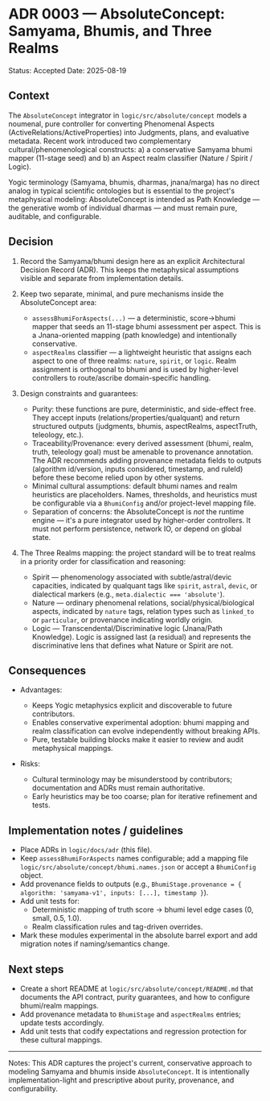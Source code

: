 # ADR 0003 — AbsoluteConcept: Samyama, Bhumis, and Three Realms

Status: Accepted
Date: 2025-08-19

## Context

The `AbsoluteConcept` integrator in `logic/src/absolute/concept` models a noumenal, pure controller for converting Phenomenal Aspects (ActiveRelations/ActiveProperties) into Judgments, plans, and evaluative metadata. Recent work introduced two complementary cultural/phenomenological constructs: a) a conservative Samyama bhumi mapper (11-stage seed) and b) an Aspect realm classifier (Nature / Spirit / Logic).

Yogic terminology (Samyama, bhumis, dharmas, jnana/marga) has no direct analog in typical scientific ontologies but is essential to the project's metaphysical modeling: AbsoluteConcept is intended as Path Knowledge — the generative womb of individual dharmas — and must remain pure, auditable, and configurable.

## Decision

1. Record the Samyama/bhumi design here as an explicit Architectural Decision Record (ADR). This keeps the metaphysical assumptions visible and separate from implementation details.

2. Keep two separate, minimal, and pure mechanisms inside the AbsoluteConcept area:
   - `assessBhumiForAspects(...)` — a deterministic, score→bhumi mapper that seeds an 11-stage bhumi assessment per aspect. This is a Jnana-oriented mapping (path knowledge) and intentionally conservative.
   - `aspectRealms` classifier — a lightweight heuristic that assigns each aspect to one of three realms: `nature`, `spirit`, or `logic`. Realm assignment is orthogonal to bhumi and is used by higher-level controllers to route/ascribe domain-specific handling.

3. Design constraints and guarantees:
   - Purity: these functions are pure, deterministic, and side-effect free. They accept inputs (relations/properties/qualquant) and return structured outputs (judgments, bhumis, aspectRealms, aspectTruth, teleology, etc.).
   - Traceability/Provenance: every derived assessment (bhumi, realm, truth, teleology goal) must be amenable to provenance annotation. The ADR recommends adding provenance metadata fields to outputs (algorithm id/version, inputs considered, timestamp, and ruleId) before these become relied upon by other systems.
   - Minimal cultural assumptions: default bhumi names and realm heuristics are placeholders. Names, thresholds, and heuristics must be configurable via a `BhumiConfig` and/or project-level mapping file.
   - Separation of concerns: the AbsoluteConcept is *not* the runtime engine — it's a pure integrator used by higher-order controllers. It must not perform persistence, network IO, or depend on global state.

4. The Three Realms mapping: the project standard will be to treat realms in a priority order for classification and reasoning:
   - Spirit — phenomenology associated with subtle/astral/devic capacities, indicated by qualquant tags like `spirit`, `astral`, `devic`, or dialectical markers (e.g., `meta.dialectic === 'absolute'`).
   - Nature — ordinary phenomenal relations, social/physical/biological aspects, indicated by `nature` tags, relation types such as `linked_to` or `particular`, or provenance indicating worldly origin.
   - Logic — Transcendental/Discriminative logic (Jnana/Path Knowledge). Logic is assigned last (a residual) and represents the discriminative lens that defines what Nature or Spirit are not.

## Consequences

- Advantages:
  - Keeps Yogic metaphysics explicit and discoverable to future contributors.
  - Enables conservative experimental adoption: bhumi mapping and realm classification can evolve independently without breaking APIs.
  - Pure, testable building blocks make it easier to review and audit metaphysical mappings.

- Risks:
  - Cultural terminology may be misunderstood by contributors; documentation and ADRs must remain authoritative.
  - Early heuristics may be too coarse; plan for iterative refinement and tests.

## Implementation notes / guidelines

- Place ADRs in `logic/docs/adr` (this file).
- Keep `assessBhumiForAspects` names configurable; add a mapping file `logic/src/absolute/concept/bhumi.names.json` or accept a `BhumiConfig` object.
- Add provenance fields to outputs (e.g., `BhumiStage.provenance = { algorithm: 'samyama-v1', inputs: [...], timestamp }`).
- Add unit tests for:
  - Deterministic mapping of truth score → bhumi level edge cases (0, small, 0.5, 1.0).
  - Realm classification rules and tag-driven overrides.
- Mark these modules experimental in the absolute barrel export and add migration notes if naming/semantics change.

## Next steps

- Create a short README at `logic/src/absolute/concept/README.md` that documents the API contract, purity guarantees, and how to configure bhumi/realm mappings.
- Add provenance metadata to `BhumiStage` and `aspectRealms` entries; update tests accordingly.
- Add unit tests that codify expectations and regression protection for these cultural mappings.

---

Notes: This ADR captures the project's current, conservative approach to modeling Samyama and bhumis inside `AbsoluteConcept`. It is intentionally implementation-light and prescriptive about purity, provenance, and configurability.

